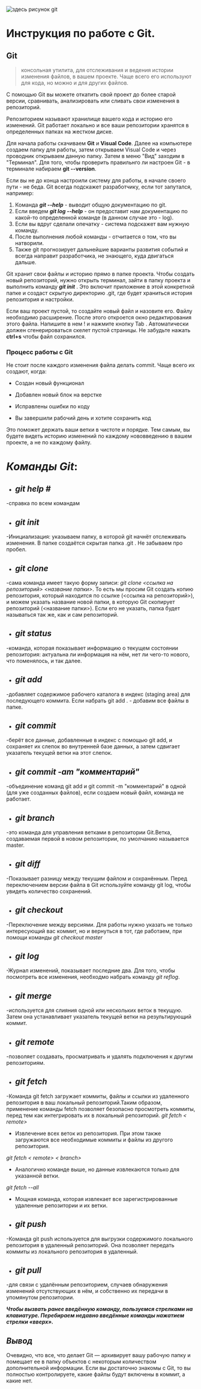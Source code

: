 
![здесь рисунок git](./git.png)

# **Инструкция по работе с Git.**

## **Git** 
>консольная утилита, для отслеживания и ведения  истории изменения файлов, в вашем проекте. Чаще всего его используют для кода, но можно и для других файлов. 

С помощью Git вы можете откатить свой проект до более старой версии, сравнивать, анализировать или сливать свои изменения в репозиторий.

Репозиторием называют хранилище вашего кода и историю его изменений. Git работает локально и все ваши репозитории хранятся в определенных папках на жестком диске.

Для начала работы скачиваем **Git** и **Visual Code**. Далее на компьютере создаем папку для работы, затем открываем Visual Code и через проводник открываем данную папку. Затем в меню "Вид" заходим в "Терминал".
Для того, чтобы проверить правильнго ли настроен Git - в терминале набираем **git --version**.

Если вы не до конца настроили систему для работы, в начале своего пути - не беда. Git всегда подскажет разработчику, если тот запутался, например:

1. Команда _**git --help**_ - выводит общую документацию по git.
2. Если введем _**git log --help**_ - он предоставит нам документацию по какой-то определенной команде (в данном случае это - log).
3. Если вы вдруг сделали опечатку - система подскажет вам нужную команду.
4. После выполнения любой команды - отчитается о том, что вы натворили.
5. Также git прогнозирует дальнейшие варианты развития событий и всегда направит разработчика, не знающего, куда двигаться дальше.

Git хранит свои файлы и историю прямо в папке проекта. Чтобы создать новый репозиторий,  нужно открыть терминал, зайти в папку  проекта и выполнить команду _**git init**_ . Это включит приложение в этой конкретной папке и создаст скрытую директорию .git, где будет храниться история репозитория и настройки.

Если ваш проект пустой, то создайте новый файл и назовите его. Файлу необходимо расширение. После этого откроется окно редактирования этого файла. Напишите в нем ! и нажмите кнопку Tab . Автоматически должен сгенерироваться скелет пустой страницы. Не забудьте нажать **ctrl+s** чтобы файл сохранился.

### **Процесс работы с Git**
Не стоит после каждого изменения файла делать commit. Чаще всего их создают, когда:

* Создан новый функционал

* Добавлен новый блок на верстке

* Исправлены ошибки по коду

* Вы завершили рабочий день и хотите сохранить код

Это поможет держать ваши ветки в чистоте и порядке. Тем самым, вы будете видеть историю изменений по каждому нововведению в вашем проекте, а не по каждому файлу.

# __*Команды Git*__:

* ## _**git help #**_ 
-справка по всем командам

* ## _**git init**_
-Инициализация: указываем папку, в которой
git начнёт отслеживать изменения. В папке создаётся скрытая папка .git . Не забываем про пробел.

* ## _**git clone**_  
-cама команда имеет такую форму записи: *git clone <ссылка на репозиторий> <название папки>*. То есть мы просим Git создать копию репозитория, который находится по ссылке (<ссылка на репозиторий>), и можем указать название новой папки, в которую Git скопирует репозиторий (<название папки>). Если его не указать, папка будет называться так же, как и сам репозиторий.

* ##  _**git status**_  
-команда, которая показывает информацию о текущем состоянии репозитория: актуальна ли информация на нём, нет ли чего-то нового, что поменялось, и так далее.

* ## _**git add**_ 
-добавляет содержимое рабочего каталога в индекс (staging area) для последующего коммита. Если набрать git add . - добавим все файлы в папке. 

* ## _**git commit**_  
-берёт все данные, добавленные в индекс с помощью git add, и сохраняет их
слепок во внутренней базе данных, а затем сдвигает указатель текущей ветки на этот слепок.

* ##  _**git commit -am "комментарий"**_
-объединение команд git add и git commit -m "комментарий" в одной (для уже созданных файлов), если создаем новый файл, команда не работает.

* ## _**git branch**_ 
-это команда для управления ветками в репозитории Git.Ветка, создаваемая первой в новом репозитории, по умолчанию называется master.

* ## _**git diff**_ 
-Показывает разницу между текущим файлом и сохранённым. Перед переключением версии файла в Git используйте команду git log, чтобы увидеть
количество сохранений.

* ## _**git checkout**_
-Переключение между версиями. Для работы нужно указать не только интересующий вас коммит, но и вернуться в тот, где работаем, при помощи команды 
*git checkout master*

* ## _**git log**_ 
-Журнал изменений, показывает последние два. Для того, чтобы посмотреть все изменения, необходмо набрать команду *git reflog*.

* ## __*git merge*__
-используется для слияния одной или нескольких веток в текущую. Затем она устанавливает указатель текущей ветки на результирующий коммит.

* ## _**git remote**_
-позволяет создавать, просматривать и удалять подключения к другим репозиториям. 

* ## _**git fetch**_
-Команда git fetch загружает коммиты, файлы и ссылки из удаленного репозитория в ваш локальный репозиторий.Таким образом, применение команды fetch позволяет безопасно просмотреть коммиты, перед тем как интегрировать их в локальный репозиторий.
*git fetch < remote>*
- Извлечение всех веток из репозитория. При этом также загружаются все необходимые коммиты и файлы из другого репозитория.

*git fetch < remote> < branch>*
- Аналогично команде выше, но данные извлекаются только для указанной ветки.

*git fetch --all*
- Мощная команда, которая извлекает все зарегистрированные удаленные репозитории и их ветки.

* ## _**git push**_
-Команда git push используется для выгрузки содержимого локального репозитория в удаленный репозиторий. Она позволяет передать коммиты из локального репозитория в удаленный.

* ## _**git pull**_
-для связи с удалённым репозиторием, случаев обнаружения изменений отсутствующих в нём, и собственно их передачи в упомянутом репозитории.

__*Чтобы вызвать ранее введённую команду,
пользуемся стрелками на клавиатуре.
Перебираем недавно введённые команды
нажатием стрелки «вверх».*__

## _**Вывод**_

Очевидно, что все, что делает Git — архивирует вашу рабочую папку и помещает ее в папку объектов с некоторым количеством дополнительной информации. Если вы достаточно знакомы с Git, то вы полностью контролируете, какие файлы будут включены в коммит, а какие нет.

